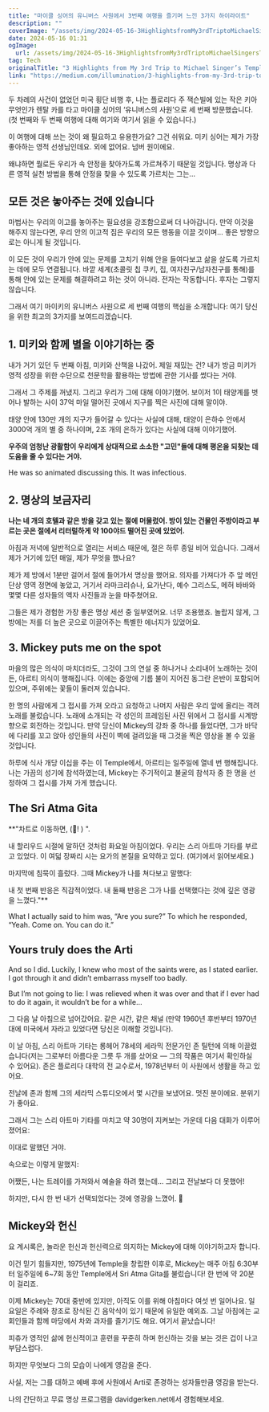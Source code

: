```yaml
---
title: "마이클 싱어의 유니버스 사원에서 3번째 여행을 즐기며 느낀 3가지 하이라이트"
description: ""
coverImage: "/assets/img/2024-05-16-3HighlightsfromMy3rdTriptoMichaelSingersTempleoftheUniverse_0.png"
date: 2024-05-16 01:31
ogImage: 
  url: /assets/img/2024-05-16-3HighlightsfromMy3rdTriptoMichaelSingersTempleoftheUniverse_0.png
tag: Tech
originalTitle: "3 Highlights from My 3rd Trip to Michael Singer’s Temple of the Universe"
link: "https://medium.com/illumination/3-highlights-from-my-3rd-trip-to-michael-singers-temple-of-the-universe-d988ebfcd763"
---
```



두 차례의 사건이 없었던 미국 횡단 비행 후, 나는 플로리다 주 잭슨빌에 있는 작은 키아 무엇인가 렌탈 카를 타고 마이클 싱어의 ‘유니버스의 사원’으로 세 번째 방문했습니다. (첫 번째와 두 번째 여행에 대해 여기와 여기서 읽을 수 있습니다.)

이 여행에 대해 쓰는 것이 왜 필요하고 유용한가요? 그건 쉬워요. 미키 싱어는 제가 가장 좋아하는 영적 선생님인데요. 외에 없어요. 넘버 원이에요.

왜냐하면 뭘로든 우리가 속 안정을 찾아가도록 가르쳐주기 때문일 것입니다. 명상과 다른 영적 실천 방법을 통해 안정을 찾을 수 있도록 가르치는 그는...



## 모든 것은 놓아주는 것에 있습니다

마법사는 우리의 이고를 놓아주는 필요성을 강조함으로써 더 나아갑니다. 만약 이것을 해주지 않는다면, 우리 안의 이고적 짐은 우리의 모든 행동을 이끌 것이며... 좋은 방향으로는 아니게 될 것입니다.

이 모든 것이 우리가 안에 있는 문제를 고치기 위해 안을 들여다보고 삶을 살도록 가르치는 데에 모두 연결됩니다. 바깥 세계(초콜릿 칩 쿠키, 집, 여자친구/남자친구를 통해)를 통해 안에 있는 문제를 해결하려고 하는 것이 아니라. 전자는 작동합니다. 후자는 그렇지 않습니다.

그래서 여기 마이키의 유니버스 사원으로 세 번째 여행의 핵심을 소개합니다: 여기 당신을 위한 최고의 3가지를 보여드리겠습니다.



## 1. 미키와 함께 별을 이야기하는 중

내가 거기 있던 두 번째 아침, 미키와 산책을 나갔어. 제일 재밌는 건? 내가 방금 미키가 영적 성장을 위한 수단으로 천문학을 활용하는 방법에 관한 기사를 썼다는 거야. 

그래서 그 주제를 꺼냈지. 그리고 우리가 그에 대해 이야기했어. 보이저 1이 태양계를 벗어나 발하는 사이 37억 마일 떨어진 곳에서 지구를 찍은 사진에 대해 말이야.

태양 안에 130만 개의 지구가 들어갈 수 있다는 사실에 대해, 태양이 은하수 안에서 3000억 개의 별 중 하나이며, 2조 개의 은하가 있다는 사실에 대해 이야기했어.



**우주의 엄청난 광활함이 우리에게 상대적으로 소소한 "고민"들에 대해 평온을 되찾는 데 도움을 줄 수 있다는 거야.**

He was so animated discussing this. It was infectious.

## 2. 명상의 보금자리

**나는 네 개의 호텔과 같은 방을 갖고 있는 절에 머물렀어. 방이 있는 건물인 주방이라고 부르는 곳은 절에서 리터럴하게 약 100야드 떨어진 곳에 있었어.**



아침과 저녁에 일반적으로 열리는 서비스 때문에, 절은 하루 종일 비어 있습니다. 그래서 제가 거기에 있던 매일, 제가 무엇을 했나요?

제가 제 방에서 1분만 걸어서 절에 들어가서 명상을 했어요. 의자를 가져다가 주 앞 메인 단상 영역 정면에 놓았고, 거기서 라마크리슈나, 요가난다, 예수 그리스도, 메허 바바와 몇몇 다른 성자들의 액자 사진들과 눈을 마주쳤어요.

그들은 제가 경험한 가장 좋은 명상 세션 중 일부였어요. 너무 조용했죠. 놀랍지 않게, 그 방에는 저를 더 높은 곳으로 이끌어주는 특별한 에너지가 있었어요.

## 3. Mickey puts me on the spot



마을의 많은 의식이 마치더라도, 그것이 그의 연설 중 하나거나 소리내어 노래하는 것이든, 아르티 의식이 행해집니다. 이에는 중앙에 기름 불이 지어진 동그란 은반이 포함되어 있으며, 주위에는 꽃들이 둘러져 있습니다.

한 명의 사람에게 그 접시를 가져 오라고 요청하고 나머지 사람은 우리 앞에 올리는 격려 노래를 불렀습니다. 노래에 소개되는 각 성인의 프레임된 사진 위에서 그 접시를 시계방향으로 회전하는 것입니다. 만약 당신이 Mickey의 강좌 중 하나를 들었다면, 그가 바닥에 다리를 꼬고 앉아 성인들의 사진이 벽에 걸려있을 때 그것을 찍은 영상을 볼 수 있을 것입니다.

하루에 식사 개당 이십을 주는 이 Temple에서, 아르티는 일주일에 열네 번 행해집니다. 나는 가끔의 성기에 참석하였는데, Mickey는 주기적이고 불굴의 참석자 중 한 명을 선정하여 그 접시를 가져 가게 했습니다.

## The Sri Atma Gita



**"차트로 이동하면,</em> \(🔦! \) ".

내 할리우드 시절에 말하던 것처럼 화요일 아침이었다. 우리는 스리 아트마 기타를 부르고 있었다. 이 여덟 장짜리 시는 요가의 본질을 요약하고 있다. (여기에서 읽어보세요.)

마지막에 침묵이 흘렀다. 그때 Mickey가 나를 쳐다보고 말했다:

내 첫 번째 반응은 직감적이었다. 내 둘째 반응은 그가 나를 선택했다는 것에 깊은 영광을 느꼈다."**



What I actually said to him was, “Are you sure?” To which he responded, “Yeah. Come on. You can do it.”

## Yours truly does the Arti

And so I did. Luckily, I knew who most of the saints were, as I stated earlier. I got through it and didn’t embarrass myself too badly.

But I’m not going to lie: I was relieved when it was over and that if I ever had to do it again, it wouldn’t be for a while…



그 다음 날 아침으로 넘어갔어요. 같은 시간, 같은 채널 (만약 1960년 후반부터 1970년대에 미국에서 자라고 있었다면 당신은 이해할 것입니다).

이 날 아침, 스리 아트마 기타는 롱헤어 78세의 세라믹 전문가인 존 틸턴에 의해 이끌렸습니다(저는 그로부터 아름다운 그릇 두 개를 샀어요 — 그의 작품은 여기서 확인하실 수 있어요). 존은 플로리다 대학의 전 교수로서, 1978년부터 이 사원에서 생활을 하고 있어요.

전날에 존과 함께 그의 세라믹 스튜디오에서 몇 시간을 보냈어요. 멋진 분이에요. 분위기가 좋아요.

그래서 그는 스리 아트마 기타를 마치고 약 30명이 지켜보는 가운데 다음 대화가 이루어졌어요:



이대로 말했던 거야.

속으로는 이렇게 말했지:

어쨌든, 나는 트레이를 가져와서 예술을 하려 했는데... 그리고 전날보다 더 못했어!

하지만, 다시 한 번 내가 선택되었다는 것에 영광을 느꼈어. 🌟



## Mickey와 헌신

요 계시록은, 놀라운 헌신과 헌신력으로 의지하는 Mickey에 대해 이야기하고자 합니다.

이건 믿기 힘들지만, 1975년에 Temple을 창립한 이후로, Mickey는 매주 아침 6:30부터 일주일에 6~7회 동안 Temple에서 Sri Atma Gita를 불렀습니다! 한 번에 약 20분이 걸리죠.

이제 Mickey는 70대 중반에 있지만, 아직도 이를 위해 아침마다 여섯 번 일어나요. 일요일은 주례와 창조로 장식된 긴 음악식이 있기 때문에 유일한 예외죠. 그날 아침에는 교회인들과 함께 마당에서 차와 과자를 즐기기도 해요. 여기서 끝났습니다!



피츄가 영적인 삶에 헌신적이고 훈련을 꾸준히 하며 헌신하는 것을 보는 것은 겁이 나고 부담스럽다.

하지만 무엇보다 그의 모습이 나에게 영감을 준다.

사실, 저는 그를 대하고 예배 후에 사원에서 Arti로 존경하는 성자들만큼 영감을 받는다.

나의 간단하고 무료 명상 프로그램을 davidgerken.net에서 경험해보세요.